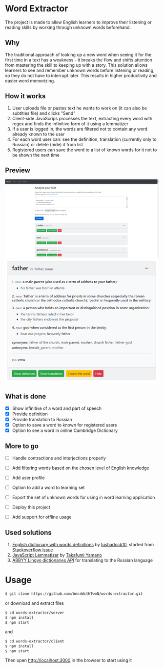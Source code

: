 # Word Extractor
The project is made to allow English learners to improve their listening or reading skills by working through unknown words beforehand.

## Why
The traditional approach of looking up a new word when seeing it for the first time in a text has a weakness - it breaks the flow and shifts attention from mastering the skill to keeping up with a story. This solution allows learners to see and remember unknown words before listening or reading, so they do not have to interrupt later. This results in higher productivity and easier word memorizing.

## How it works
1. User uploads file or pastes text he wants to work on (it can also be subtitles file) and clicks "Send"
2. Client-side JavaScrips processes the text, extracting every word with regex and finds the infinitive form of it using a lemmatizer
3. If a user is logged in, the words are filtered not to contain any word already known to the user
4. For each word user can: see the definition, translation (currently only to Russian) or delete (hide) it from list
5. Registered users can save the word to a list of known words for it not to be shown the next time

## Preview
![Interface](/examples/interface.png)
![Card Example](/examples/card_example.png)


## What is done
- [x] Show infinitive of a word and part of speech
- [x] Provide definition
- [x] Provide translation to Russian
- [x] Option to save a word to known for registered users
- [x] Option to see a word in online Cambridge Dictionary

## More to go
- [ ] Handle contractions and interjections properly
- [ ] Add filtering words based on the chosen level of English knowledge
- [ ] Add user profile
- [ ] Option to add a word to learning set
- [ ] Export the set of unknown words for using in word learning application
- [ ] Deploy this project
- [ ] Add support for offline usage


## Used solutions
1. [English dictionary with words definitions](https://github.com/tusharlock10/Dictionary) by [tusharlock10](https://github.com/tusharlock10), started from [Stackoverflow issue](https://stackoverflow.com/questions/41768215/english-json-dictionary-with-word-word-type-and-definition)
2. [JavaScript Lemmatizer](https://github.com/takafumir/javascript-lemmatizer) by [Takafumi Yamano](https://github.com/takafumir)
3. [ABBYY Lingvo dictionaries API](https://developers.lingvolive.com/en-us/) for translating to the Russian language


# Usage

```sh
$ git clone https://github.com/AnnaWithTwoN/words-extractor.git
```
 or download and extract files
```
$ cd words-extractor/server
$ npm install 
$ npm start
```
and
```
$ cd words-extractor/client
$ npm install 
$ npm start
```
Then open [http://localhost:3000](http://localhost:3000) in the browser to start using it

